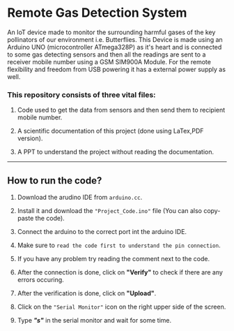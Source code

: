 # Remote Gas Detection System

An IoT device made to monitor the surrounding harmful gases of the key pollinators of our environment i.e. Butterflies. This Device is made using an Arduino UNO (microcontroller ATmega328P) as it's heart and is connected to some gas detecting sensors and then all the readings are sent to a receiver mobile number using a GSM SIM900A Module. For the remote flexibility and freedom from USB powering it has a external power supply as well.

### This repository consists of three vital files:

1. Code used to get the data from sensors and then send them to recipient mobile number.

2. A scientific documentation of this project (done using LaTex,PDF version).

3. A PPT to understand the project without reading the documentation.

-----------------------------------------------------------------------------


## How to run the code?

1. Download the arudino IDE from `arduino.cc`.
   
2. Install it and download the `"Project_Code.ino"` file (You can also copy-paste the code).
   
3. Connect the arduino to the correct port int the arduino IDE.
   
4. Make sure to `read the code first to understand the pin connection`.
   
5. If you have any problem try reading the comment next to the code.
    
6. After the connection is done, click on **"Verify"** to check if there are any errors occuring.
    
7. After the verification is done, click on **"Upload"**.
    
8. Click on the `"Serial Monitor"` icon on the right upper side of the screen.
    
9. Type ***"s"*** in the serial monitor and wait for some time.
